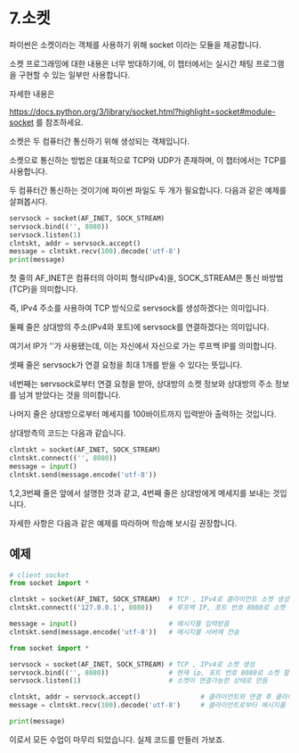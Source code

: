 # 7.소켓

파이썬은 소켓이라는 객체를 사용하기 위해 socket 이라는 모듈을 제공합니다. 

소켓 프로그래밍에 대한 내용은 너무 방대하기에, 이 챕터에서는 실시간 채팅 프로그램을 구현할 수 있는 일부만 사용합니다. 

자세한 내용은 

https://docs.python.org/3/library/socket.html?highlight=socket#module-socket 를 참조하세요.



소켓은 두 컴퓨터간 통신하기 위해 생성되는 객체입니다. 

소켓으로 통신하는 방법은 대표적으로 TCP와 UDP가 존재하며, 이 챕터에서는 TCP를 사용합니다.

두 컴퓨터간 통신하는 것이기에 파이썬 파일도 두 개가 필요합니다. 다음과 같은 예제를 살펴봅시다.

```python
servsock = socket(AF_INET, SOCK_STREAM)
servsock.bind(('', 8080))
servsock.listen(1)
clntskt, addr = servsock.accept()
message = clntskt.recv(100).decode('utf-8')
print(message)
```

첫 줄의 AF_INET은 컴퓨터의 아이피 형식(IPv4)을,  SOCK_STREAM은 통신 바방법(TCP)을 의미합니다. 

즉, IPv4 주소를 사용하여 TCP 방식으로 servsock를 생성하겠다는 의미입니다.

둘째 줄은 상대방의 주소(IPv4와 포트)에 servsock를 연결하겠다는 의미입니다.

여기서 IP가 ''가 사용됐는데, 이는 자신에서 자신으로 가는 루프백 IP를 의미합니다.

셋째 줄은 servsock가 연결 요청을 최대 1개를 받을 수 있다는 뜻입니다.

네번째는 servsock로부터 연결 요청을 받아, 상대방의 소켓 정보와 상대방의 주소 정보를 넘겨 받았다는 것을 의미합니다.

나머지 줄은 상대방으로부터 메세지를 100바이트까지 입력받아 출력하는 것입니다.



상대방측의 코드는 다음과 같습니다.

```python
clntskt = socket(AF_INET, SOCK_STREAM) 
clntskt.connect(('', 8080)) 
message = input()                   
clntskt.send(message.encode('utf-8'))   
```

1,2,3번째 줄은 앞에서 설명한 것과 같고, 4번째 줄은 상대방에게 메세지를 보내는 것입니다.



자세한 사항은 다음과 같은 예제를 따라하며 학습해 보시길 권장합니다.

## 예제

```python
# client socket
from socket import *

clntskt = socket(AF_INET, SOCK_STREAM)  # TCP , IPv4로 클라이언트 소켓 생성 
clntskt.connect(('127.0.0.1', 8080))    # 루프백 IP, 포트 번호 8080로 소켓 할당

message = input()                       # 메시지를 입력받음
clntskt.send(message.encode('utf-8'))   # 메시지를 서버에 전송
```

```python
from socket import *

servsock = socket(AF_INET, SOCK_STREAM) # TCP , IPv4로 소켓 생성 
servsock.bind(('', 8080))               # 현재 ip, 포트 번호 8080로 소켓 할당
servsock.listen(1)                      # 소켓이 연결가능한 상태로 만듬

clntskt, addr = servsock.accept()               # 클라이언트와 연결 후 클라이언트 소켓, 클라이언트 주소를 저장
message = clntskt.recv(100).decode('utf-8')     # 클라이언트로부터 메시지를 입력받음

print(message)
```

이로서 모든 수업이 마무리 되었습니다. 실제 코드를 만들러 가보죠. 